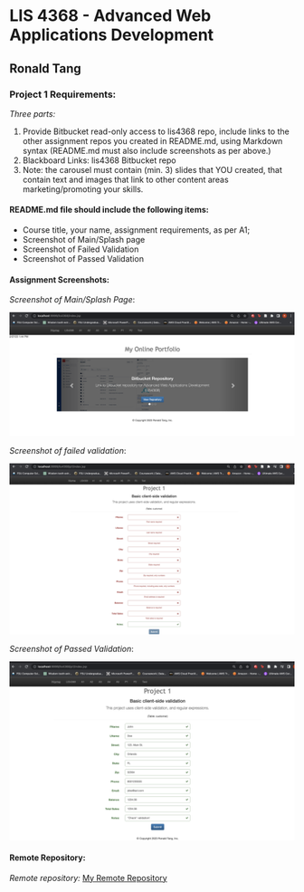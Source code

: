 # LIS 4368 - Advanced Web Applications Development 

## Ronald Tang

### Project 1 Requirements:

*Three parts:*

1. Provide Bitbucket read-only access to lis4368 repo, include links to the other assignment repos you created in README.md, using Markdown syntax (README.md must also include screenshots as per above.)
2. Blackboard Links: lis4368 Bitbucket repo
3. Note: the carousel must contain (min. 3) slides that YOU created, that contain text and images that link to other content areas marketing/promoting your skills.

#### README.md file should include the following items:

* Course title, your name, assignment requirements, as per A1;
* Screenshot of Main/Splash page
* Screenshot of Failed Validation
* Screenshot of Passed Validation

#### Assignment Screenshots:

*Screenshot of Main/Splash Page*:

![Main/Splash Screenshot](img/Main.png "Main/Splash")

*Screenshot of failed validation*:

![Failed Validation Screenshot](img/Failed.png "Failed Validation Screenshot")

*Screenshot of Passed Validation*:

![Passed Validation Screenshot](img/Passed.png "Passed Validation Screenshot")

#### Remote Repository:

*Remote repository:*
[My Remote Repository ](https://bitbucket.org/ronaldtang1/lis4381/ "My Remote Repository")